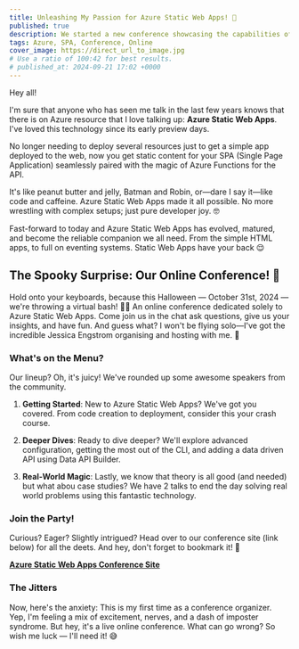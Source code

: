 ```yaml
---
title: Unleashing My Passion for Azure Static Web Apps! 🚀
published: true
description: We started a new conference showcasing the capabilities of Azure Static Web Apps
tags: Azure, SPA, Conference, Online
cover_image: https://direct_url_to_image.jpg
# Use a ratio of 100:42 for best results.
# published_at: 2024-09-21 17:02 +0000
---
```


Hey all!

I'm sure that anyone who has seen me talk in the last few years knows that there is on Azure resource that I love talking up: **Azure Static Web Apps**. I've loved this technology since its early preview days. 

No longer needing to deploy several resources just to get a simple app deployed to the web, now you get static content for your SPA (Single Page Application) seamlessly paired with the magic of Azure Functions for the API.

It's like peanut butter and jelly, Batman and Robin, or—dare I say it—like code and caffeine. Azure Static Web Apps made it all possible. No more wrestling with complex setups; just pure developer joy. 🤓

Fast-forward to today and Azure Static Web Apps has evolved, matured, and become the reliable companion we all need. From the simple HTML apps, to full on eventing systems. Static Web Apps have your back 😌

## The Spooky Surprise: Our Online Conference! 🎃

Hold onto your keyboards, because this Halloween — October 31st, 2024 — we're throwing a virtual bash! 🎊👻 An online conference dedicated solely to Azure Static Web Apps. Come join us in the chat ask questions, give us your insights, and have fun. And guess what? I won't be flying solo—I've got the incredible Jessica Engstrom organising and hosting with me. 🙌

### What's on the Menu?

Our lineup? Oh, it's juicy! We've rounded up some awesome speakers from the community.

1. **Getting Started**: New to Azure Static Web Apps? We've got you covered. From code creation to deployment, consider this your crash course.

2. **Deeper Dives**: Ready to dive deeper? We'll explore advanced configuration, getting the most out of the CLI, and adding a data driven API using Data API Builder.

3. **Real-World Magic**: Lastly, we know that theory is all good (and needed) but what abou case studies? We have 2 talks to end the day solving real world problems using this fantastic technology.

### Join the Party!

Curious? Eager? Slightly intrigued? Head over to our conference site (link below) for all the deets. And hey, don't forget to bookmark it! 📅

[**Azure Static Web Apps Conference Site**](https://www.awesomeconference.com)

### The Jitters

Now, here's the anxiety: This is my first time as a conference organizer. Yep, I'm feeling a mix of excitement, nerves, and a dash of imposter syndrome. But hey, it's a live online conference. What can go wrong? So wish me luck — I'll need it! 😅
